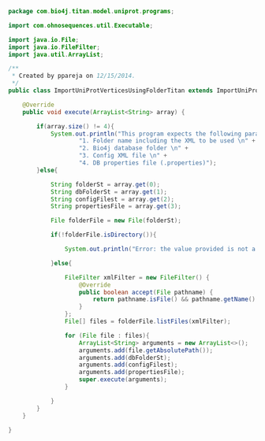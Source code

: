
```java
package com.bio4j.titan.model.uniprot.programs;

import com.ohnosequences.util.Executable;

import java.io.File;
import java.io.FileFilter;
import java.util.ArrayList;

/**
 * Created by ppareja on 12/15/2014.
 */
public class ImportUniProtVerticesUsingFolderTitan extends ImportUniProtVerticesTitan implements Executable {

	@Override
	public void execute(ArrayList<String> array) {

		if(array.size() != 4){
			System.out.println("This program expects the following parameters:\n" +
					"1. Folder name including the XML to be used \n" +
					"2. Bio4j database folder \n" +
					"3. Config XML file \n" +
					"4. DB properties file (.properties)");
		}else{

			String folderSt = array.get(0);
			String dbFolderSt = array.get(1);
			String configFilest = array.get(2);
			String propertiesFile = array.get(3);

			File folderFile = new File(folderSt);

			if(!folderFile.isDirectory()){

				System.out.println("Error: the value provided is not a folder... :(");

			}else{

				FileFilter xmlFilter = new FileFilter() {
					@Override
					public boolean accept(File pathname) {
						return pathname.isFile() && pathname.getName().endsWith(".xml");
					}
				};
				File[] files = folderFile.listFiles(xmlFilter);

				for (File file : files){
					ArrayList<String> arguments = new ArrayList<>();
					arguments.add(file.getAbsolutePath());
					arguments.add(dbFolderSt);
					arguments.add(configFilest);
					arguments.add(propertiesFile);
					super.execute(arguments);
				}

			}
		}
	}

}

```




[test/java/com/bio4j/titan/tests/ImportEnzymeDBTitanTest.java]: ../../../../../../../../test/java/com/bio4j/titan/tests/ImportEnzymeDBTitanTest.java.md
[test/java/com/bio4j/titan/tests/ImportUniRefTitanTest.java]: ../../../../../../../../test/java/com/bio4j/titan/tests/ImportUniRefTitanTest.java.md
[test/java/com/bio4j/titan/tests/uniprot_go.scala]: ../../../../../../../../test/java/com/bio4j/titan/tests/uniprot_go.scala.md
[test/java/com/bio4j/titan/tests/uniref.scala]: ../../../../../../../../test/java/com/bio4j/titan/tests/uniref.scala.md
[test/java/com/bio4j/titan/tests/ImportUniProtGoTitanTest.java]: ../../../../../../../../test/java/com/bio4j/titan/tests/ImportUniProtGoTitanTest.java.md
[test/java/com/bio4j/titan/tests/ImportGOTitanTest.java]: ../../../../../../../../test/java/com/bio4j/titan/tests/ImportGOTitanTest.java.md
[test/java/com/bio4j/titan/tests/go.scala]: ../../../../../../../../test/java/com/bio4j/titan/tests/go.scala.md
[test/java/com/bio4j/titan/tests/IndicesTest.java]: ../../../../../../../../test/java/com/bio4j/titan/tests/IndicesTest.java.md
[test/java/com/bio4j/titan/tests/IndexTestSuite.scala]: ../../../../../../../../test/java/com/bio4j/titan/tests/IndexTestSuite.scala.md
[test/java/com/bio4j/titan/tests/enzymedb.scala]: ../../../../../../../../test/java/com/bio4j/titan/tests/enzymedb.scala.md
[main/java/com/bio4j/titan/util/DefaultTitanGraph.java]: ../../../util/DefaultTitanGraph.java.md
[main/java/com/bio4j/titan/programs/ImportTitanDB.java]: ../../../programs/ImportTitanDB.java.md
[main/java/com/bio4j/titan/model/uniprot_uniref/programs/ImportUniProtUniRefUsingFolderTitan.java]: ../../uniprot_uniref/programs/ImportUniProtUniRefUsingFolderTitan.java.md
[main/java/com/bio4j/titan/model/uniprot_uniref/programs/ImportUniProtUniRefTitan.java]: ../../uniprot_uniref/programs/ImportUniProtUniRefTitan.java.md
[main/java/com/bio4j/titan/model/uniprot_uniref/TitanUniProtUniRefGraph.java]: ../../uniprot_uniref/TitanUniProtUniRefGraph.java.md
[main/java/com/bio4j/titan/model/uniref/programs/SplitUniRefXMLFile.java]: ../../uniref/programs/SplitUniRefXMLFile.java.md
[main/java/com/bio4j/titan/model/uniref/programs/ImportUniRefTitan.java]: ../../uniref/programs/ImportUniRefTitan.java.md
[main/java/com/bio4j/titan/model/uniref/TitanUniRefGraph.java]: ../../uniref/TitanUniRefGraph.java.md
[main/java/com/bio4j/titan/model/enzyme/programs/ImportEnzymeDBTitan.java]: ../../enzyme/programs/ImportEnzymeDBTitan.java.md
[main/java/com/bio4j/titan/model/enzyme/TitanEnzymeDBGraph.java]: ../../enzyme/TitanEnzymeDBGraph.java.md
[main/java/com/bio4j/titan/model/go/TitanGoGraph.java]: ../../go/TitanGoGraph.java.md
[main/java/com/bio4j/titan/model/go/programs/ImportGOTitan.java]: ../../go/programs/ImportGOTitan.java.md
[main/java/com/bio4j/titan/model/ncbiTaxonomy_geninfo/TitanNCBITaxonomyGenInfoGraph.java]: ../../ncbiTaxonomy_geninfo/TitanNCBITaxonomyGenInfoGraph.java.md
[main/java/com/bio4j/titan/model/ncbiTaxonomy_geninfo/programs/ImportGenInfoNCBITaxonIndexTitan.java]: ../../ncbiTaxonomy_geninfo/programs/ImportGenInfoNCBITaxonIndexTitan.java.md
[main/java/com/bio4j/titan/model/uniprot_ncbiTaxonomy/programs/ImportUniProtNCBITaxonomyUsingFolderTitan.java]: ../../uniprot_ncbiTaxonomy/programs/ImportUniProtNCBITaxonomyUsingFolderTitan.java.md
[main/java/com/bio4j/titan/model/uniprot_ncbiTaxonomy/programs/ImportUniProtNCBITaxonomyTitan.java]: ../../uniprot_ncbiTaxonomy/programs/ImportUniProtNCBITaxonomyTitan.java.md
[main/java/com/bio4j/titan/model/uniprot_ncbiTaxonomy/TitanUniProtNCBITaxonomyGraph.java]: ../../uniprot_ncbiTaxonomy/TitanUniProtNCBITaxonomyGraph.java.md
[main/java/com/bio4j/titan/model/ncbiTaxonomy/TitanNCBITaxonomyGraph.java]: ../../ncbiTaxonomy/TitanNCBITaxonomyGraph.java.md
[main/java/com/bio4j/titan/model/ncbiTaxonomy/programs/ImportNCBITaxonomyTitan.java]: ../../ncbiTaxonomy/programs/ImportNCBITaxonomyTitan.java.md
[main/java/com/bio4j/titan/model/geninfo/TitanGenInfoGraph.java]: ../../geninfo/TitanGenInfoGraph.java.md
[main/java/com/bio4j/titan/model/uniprot_go/TitanUniProtGoGraph.java]: ../../uniprot_go/TitanUniProtGoGraph.java.md
[main/java/com/bio4j/titan/model/uniprot_go/programs/ImportUniProtGoUsingFolderTitan.java]: ../../uniprot_go/programs/ImportUniProtGoUsingFolderTitan.java.md
[main/java/com/bio4j/titan/model/uniprot_go/programs/ImportUniProtGoTitan.java]: ../../uniprot_go/programs/ImportUniProtGoTitan.java.md
[main/java/com/bio4j/titan/model/uniprot_enzyme/TitanUniProtEnzymeGraph.java]: ../../uniprot_enzyme/TitanUniProtEnzymeGraph.java.md
[main/java/com/bio4j/titan/model/uniprot_enzyme/programs/ImportUniProtEnzymeDBTitan.java]: ../../uniprot_enzyme/programs/ImportUniProtEnzymeDBTitan.java.md
[main/java/com/bio4j/titan/model/uniprot_enzyme/programs/ImportUniProtEnzymeDBUsingFolderTitan.java]: ../../uniprot_enzyme/programs/ImportUniProtEnzymeDBUsingFolderTitan.java.md
[main/java/com/bio4j/titan/model/uniprot/programs/ImportUniProtTitan.java]: ImportUniProtTitan.java.md
[main/java/com/bio4j/titan/model/uniprot/programs/ImportUniProtEdgesTitan.java]: ImportUniProtEdgesTitan.java.md
[main/java/com/bio4j/titan/model/uniprot/programs/ImportProteinInteractionsUsingFolderTitan.java]: ImportProteinInteractionsUsingFolderTitan.java.md
[main/java/com/bio4j/titan/model/uniprot/programs/ImportIsoformSequencesTitan.java]: ImportIsoformSequencesTitan.java.md
[main/java/com/bio4j/titan/model/uniprot/programs/SplitUniProtXMLFile.java]: SplitUniProtXMLFile.java.md
[main/java/com/bio4j/titan/model/uniprot/programs/ImportUniProtVerticesTitan.java]: ImportUniProtVerticesTitan.java.md
[main/java/com/bio4j/titan/model/uniprot/programs/ImportUniProtVerticesUsingFolderTitan.java]: ImportUniProtVerticesUsingFolderTitan.java.md
[main/java/com/bio4j/titan/model/uniprot/programs/ImportProteinInteractionsTitan.java]: ImportProteinInteractionsTitan.java.md
[main/java/com/bio4j/titan/model/uniprot/programs/ImportUniProtEdgesUsingFolderTitan.java]: ImportUniProtEdgesUsingFolderTitan.java.md
[main/java/com/bio4j/titan/model/uniprot/TitanUniProtGraph.java]: ../TitanUniProtGraph.java.md